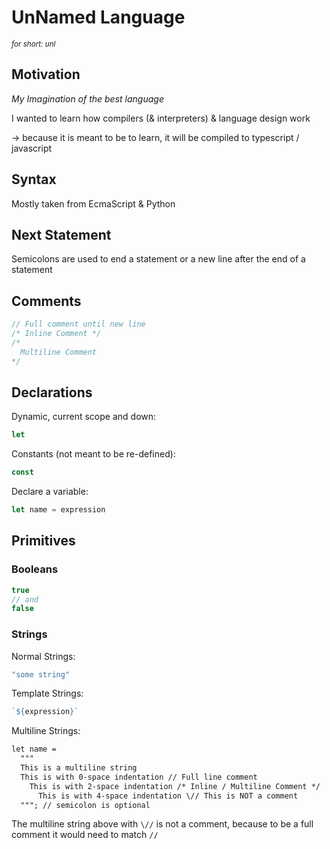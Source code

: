 # UnNamed Language

*<sub>for short: unl</sub>*

## Motivation

*My Imagination of the best language*

I wanted to learn how compilers (& interpreters) & language design work

-> because it is meant to be to learn, it will be compiled to typescript / javascript

## Syntax

Mostly taken from EcmaScript & Python

## Next Statement

Semicolons are used to end a statement or a new line after the end of a statement

## Comments

```js
// Full comment until new line
/* Inline Comment */
/*
  Multiline Comment
*/
```

## Declarations

Dynamic, current scope and down:

```js
let
```

Constants (not meant to be re-defined):

```js
const
```

Declare a variable:

```js
let name = expression
```

## Primitives

### Booleans

```js
true
// and
false
```

### Strings

Normal Strings:

```js
"some string"
```

Template Strings:

```js
`${expression}`
```

Multiline Strings:

```txt
let name =
  """
  This is a multiline string
  This is with 0-space indentation // Full line comment
    This is with 2-space indentation /* Inline / Multiline Comment */
      This is with 4-space indentation \// This is NOT a comment
  """; // semicolon is optional
```

The multiline string above with `\//` is not a comment, because to be a full comment it would need to match `//`
